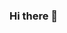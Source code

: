 ### Hi there 👋

<!--
**sashka0264/sashka0264** is a ✨ _special_ ✨ repository because its `README.md` (this file) appears on your GitHub profile.

Here are some ideas to get you started:

I'm Alexandr Kolesnikov, a developer who likes delicious food and games.

🔭 We are hiring!!! Please contact me if you want to find a flexible and tech passion team
🌱 I’m currently learning Algorithm & Data Structure
💬 Ask me about anything here
📫 How to reach me: email or idiodynamics (hope I can receive it 😋)
😄 Pronouns: popper, airhead, sunny
⚡ Fun fact: eating much but still thin 😂
-->
